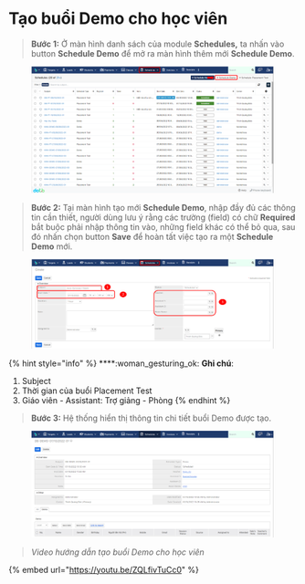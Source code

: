 # Tạo buổi Demo cho học viên

> **Bước 1:** Ở màn hình danh sách của module **Schedules,** ta nhấn vào button **Schedule Demo** để mở ra màn hình thêm mới **Schedule Demo**.

<figure><img src="../../../.gitbook/assets/image (26).png" alt=""><figcaption></figcaption></figure>

> **Bước 2:** Tại màn hình tạo mới **Schedule Demo**, nhập đầy đủ các thông tin cần thiết, người dùng lưu ý rằng các trường (field) có chữ **Required** bắt buộc phải nhập thông tin vào, những field khác có thể bỏ qua, sau đó nhấn chọn button **Save** để hoàn tất việc tạo ra một **Schedule Demo** mới.

<figure><img src="../../../.gitbook/assets/image (40).png" alt=""><figcaption></figcaption></figure>

{% hint style="info" %}
****:woman\_gesturing\_ok: **Ghi chú**:

1. Subject
2. Thời gian của buổi Placement Test
3. Giáo viên - Assistant: Trợ giảng - Phòng
{% endhint %}

> **Bước 3:** Hệ thống hiển thị thông tin chi tiết buổi Demo được tạo.

<figure><img src="../../../.gitbook/assets/image (44).png" alt=""><figcaption></figcaption></figure>

> _Video hướng dẫn tạo buổi Demo cho học viên_

{% embed url="https://youtu.be/ZQLfivTuCc0" %}
